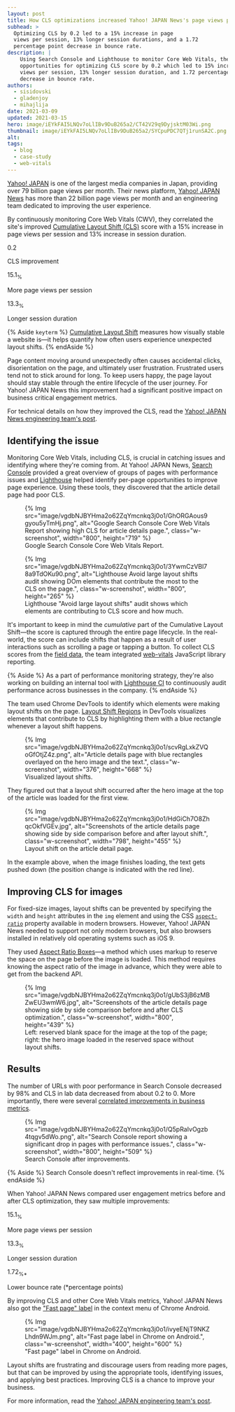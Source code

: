 ```yaml
---
layout: post
title: How CLS optimizations increased Yahoo! JAPAN News's page views per session by 15%
subhead: >
  Optimizing CLS by 0.2 led to a 15% increase in page
  views per session, 13% longer session durations, and a 1.72
  percentage point decrease in bounce rate.
description: |
    Using Search Console and Lighthouse to monitor Core Web Vitals, they discovered
    opportunities for optimizing CLS score by 0.2 which led to 15% increase in page
    views per session, 13% longer session duration, and 1.72 percentage point
    decrease in bounce rate.
authors:
  - sisidovski
  - gladenjoy
  - mihajlija
date: 2021-03-09
updated: 2021-03-15
hero: image/iEYkFAI5LNQv7oLlIBv9DuB265a2/CT42V29q9DyjsktM03Wi.png
thumbnail: image/iEYkFAI5LNQv7oLlIBv9DuB265a2/SYCpuPDC7QTj1runSA2C.png
alt:
tags:
  - blog
  - case-study
  - web-vitals
---
```


[Yahoo! JAPAN](https://www.yahoo.co.jp) is one of the largest media companies in Japan,
providing over 79 billion page views per month. Their news platform, [Yahoo!
JAPAN News](https://news.yahoo.co.jp) has more than 22 billion page views per
month and an engineering team dedicated to improving the user experience.

By continuously monitoring Core Web Vitals (CWV), they correlated the site's
improved [Cumulative Layout Shift (CLS)](/cls) score with a 15%
increase in page views per session and 13% increase in session duration.


<div class="w-stats">
  <div class="w-stat">
    <p class="w-stat__figure">0.2</p>
    <p class="w-stat__desc">CLS improvement</p>
  </div>
  <div class="w-stat">
    <p class="w-stat__figure">15.1<sub>%</sub></p>
    <p class="w-stat__desc">More page views per session</p>
  </div>
  <div class="w-stat">
    <p class="w-stat__figure">13.3<sub>%</sub></p>
    <p class="w-stat__desc">Longer session duration</p>
  </div>
</div>

{% Aside `keyterm` %}
[Cumulative Layout Shift](/cls) measures how visually stable a
website is—it helps quantify how often users experience unexpected layout
shifts.
{% endAside %}

Page content moving around unexpectedly often causes accidental clicks,
disorientation on the page, and ultimately user frustration. Frustrated users
tend not to stick around for long. To keep users happy, the page layout should
stay stable through the entire lifecycle of the user journey. For Yahoo! JAPAN
News this improvement had a significant positive impact on business critical
engagement metrics.

For technical details on how they improved the CLS, read the
[Yahoo! JAPAN News engineering team's post](https://techblog.yahoo.co.jp/entry/2021022230076263/).

## Identifying the issue

Monitoring Core Web Vitals, including CLS, is crucial in catching issues and
identifying where they're coming from. At Yahoo! JAPAN News, [Search
Console](https://search.google.com/search-console/about) provided a great
overview of groups of pages with performance issues and
[Lighthouse](/learn/#lighthouse) helped identify per-page
opportunities to improve page experience. Using these tools, they discovered
that the article detail page had poor CLS.

<figure>
    {% Img src="image/vgdbNJBYHma2o62ZqYmcnkq3j0o1/GhORGAous9gyou5yTmHj.png", alt="Google Search Console Core Web Vitals Report showing high CLS for article details page.", class="w-screenshot", width="800", height="719" %}
  <figcaption>
    Google Search Console Core Web Vitals Report.
  </figcaption>
</figure>

<figure>
    {% Img src="image/vgdbNJBYHma2o62ZqYmcnkq3j0o1/3YwmCzVBl78a9TdOKu90.png", alt="Lighthouse Avoid large layout shifts audit showing DOm elements that contribute the most to the CLS on the page.", class="w-screenshot", width="800", height="265" %}
  <figcaption>
    Lighthouse "Avoid large layout shifts" audit shows which elements are
    contributing to CLS score and how much.
  </figcaption>
</figure>

It's important to keep in mind the _cumulative_ part of the Cumulative Layout
Shift—the score is captured through the entire page lifecycle. In the
real-world, the score can include shifts that happen as a result of user
interactions such as scrolling a page or tapping a button. To collect CLS scores
from the [field
data](/how-to-measure-speed/#lab-data-vs-field-data), the team
integrated [web-vitals](https://github.com/GoogleChrome/web-vitals/) JavaScript
library reporting.

{% Aside %}
As a part of performance monitoring strategy, they're also working on building
an internal tool with [Lighthouse CI](/lighthouse-ci/) to
continuously audit performance across businesses in the company.
{% endAside %}

The team used Chrome DevTools to identify which elements were making layout
shifts on the page.
[Layout Shift Regions](https://developers.google.com/web/updates/2019/07/devtools)
in DevTools visualizes elements that contribute to CLS by highlighting them with
a blue rectangle whenever a layout shift happens.

<figure>
    {% Img src="image/vgdbNJBYHma2o62ZqYmcnkq3j0o1/scvRgLxkZVQoGfOtjZ4z.png", alt="Article details page with blue rectangles overlayed on the hero image and the text.", class="w-screenshot", width="376", height="668" %}
  <figcaption>
    Visualized layout shifts.
  </figcaption>
</figure>

They figured out that a layout shift occurred after the hero image at the top of
the article was loaded for the first view.

<figure>
    {% Img src="image/vgdbNJBYHma2o62ZqYmcnkq3j0o1/HdGiCh7O8ZhqcOkfVGEv.jpg", alt="Screenshots of the article details page showing side by side comparison before and after layout shift.", class="w-screenshot", width="798", height="455" %}
  <figcaption>
    Layout shift on the article detail page.
  </figcaption>
</figure>


In the example above, when the image finishes loading, the text gets pushed down
(the position change is indicated with the red line).

## Improving CLS for images

For fixed-size images, layout shifts can be prevented by specifying the `width`
and `height` attributes in the `img` element and using the CSS
[`aspect-ratio`](/aspect-ratio)
property available in modern browsers. However, Yahoo! JAPAN News needed to
support not only modern browsers, but also browsers installed in relatively old
operating systems such as iOS 9.

They used [Aspect Ratio Boxes](https://css-tricks.com/aspect-ratio-boxes/)—a
method which uses markup to reserve the space on the page before the image is
loaded. This method requires knowing the aspect ratio of the image in advance,
which they were able to get from the backend API.

<figure>
    {% Img src="image/vgdbNJBYHma2o62ZqYmcnkq3j0o1/gUbS3jB6zMBZwEU3wmW6.jpg", alt="Screenshots of the article details page showing side by side comparison before and after CLS optimization.", class="w-screenshot", width="800", height="439" %}
  <figcaption>
    Left: reserved blank space for the image at the top of the page; right: the
    hero image loaded in the reserved space without layout shifts.
    </figcaption>
</figure>

## Results

The number of URLs with poor performance in Search Console decreased by 98% and
CLS in lab data decreased from about 0.2 to 0. More importantly, there were
several
[correlated improvements in business metrics](https://nicj.net/cumulative-layout-shift-in-the-real-world/).

<figure>
    {% Img src="image/vgdbNJBYHma2o62ZqYmcnkq3j0o1/Q5pRaIvOgzb4tqgv5dWo.png", alt="Search Console report showing a significant drop in pages with performance issues.", class="w-screenshot", width="800", height="509" %}
  <figcaption>
    Search Console after improvements.
  </figcaption>
</figure>


{% Aside %}
Search Console doesn't reflect improvements in real-time.
{% endAside %}

When Yahoo! JAPAN News compared user engagement metrics before and after CLS
optimization, they saw multiple improvements:

<div class="w-stats">
  <div class="w-stat">
    <p class="w-stat__figure">15.1<sub>%</sub></p>
    <p class="w-stat__desc">More page views per session</p>
  </div>
  <div class="w-stat">
    <p class="w-stat__figure">13.3<sub>%</sub></p>
    <p class="w-stat__desc">Longer session duration</p>
  </div>
  <div class="w-stat">
    <p class="w-stat__figure">1.72<sub>%*</sub></p>
    <p class="w-stat__desc">Lower bounce rate (*percentage points)</p>
  </div>
</div>


By improving CLS and other Core Web Vitals metrics, Yahoo! JAPAN News also got
the
["Fast page" label](https://blog.chromium.org/2020/08/highlighting-great-user-experiences-on.html)
in the context menu of Chrome Android.

<figure>
    {% Img src="image/vgdbNJBYHma2o62ZqYmcnkq3j0o1/ivyeENjT9NKZLhdn9WJm.png", alt="Fast page label in Chrome on Android.", class="w-screenshot", width="400", height="600" %}
  <figcaption>
    "Fast page" label in Chrome on Android.
  </figcaption>
</figure>

Layout shifts are frustrating and discourage users from reading more pages, but
that can be improved by using the appropriate tools, identifying issues, and
applying best practices. Improving CLS is a chance to improve your business.

For more information, read the
[Yahoo! JAPAN engineering team's post](https://techblog.yahoo.co.jp/entry/2021022230076263/).
